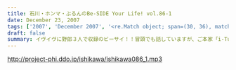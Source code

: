 ```yaml
---
title: 石川・ホンマ・ぶるんのBe-SIDE Your Life! vol.86-1
date: December 23, 2007
tags: ['2007', 'December 2007', '<re.Match object; span=(30, 36), match='vol.86'>']
draft: false
summary: イヴイヴに野郎３人で収録のビーサイ！！冒頭でも話していますが、ご本家「i-Tunes Music Store」において、「２００７ポッドキャスト２０選」に選ばれました！「名水１００選」「日本の駅１００選」などと並ぶ栄誉！？でしょうか・・・何よりもみなさんのおかげです。NAMAE
---
```


http://project-phi.ddo.jp/ishikawa/ishikawa086_1.mp3
